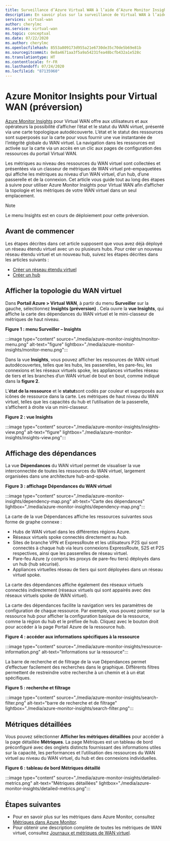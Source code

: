```yaml
---
title: Surveillance d’Azure Virtual WAN à l’aide d’Azure Monitor Insights
description: En savoir plus sur la surveillance de Virtual WAN à l’aide d’Azure Monitor Insights
services: virtual-wan
author: cherylmc
ms.service: virtual-wan
ms.topic: conceptual
ms.date: 07/22/2020
ms.author: cherylmc
ms.openlocfilehash: 8553a809173d955a21e6730de35c70de5b69e81b
ms.sourcegitcommit: 0e8a4671aa3f5a9a54231fea48bcfb432a1e528c
ms.translationtype: HT
ms.contentlocale: fr-FR
ms.lasthandoff: 07/24/2020
ms.locfileid: "87135960"
---
```

# <a name="azure-monitor-insights-for-virtual-wan-preview"></a>Azure Monitor Insights pour Virtual WAN (préversion)

[Azure Monitor Insights](../azure-monitor/insights/network-insights-overview.md) pour Virtual WAN offre aux utilisateurs et aux opérateurs la possibilité d’afficher l’état et le statut du WAN virtuel, présenté via une carte topologique autodécouverte. L’état et le statut des ressources sont superposés sur la carte pour vous fournir une vue instantanée de l’intégrité globale du WAN virtuel. La navigation dans les ressources est activée sur la carte via un accès en un clic aux pages de configuration des ressources du portail Virtual WAN.

Les métriques au niveau des ressources du WAN virtuel sont collectées et présentées via un classeur de métriques de WAN virtuel pré-empaquetées qui affiche les métriques au niveau d’un WAN virtuel, d’un hub, d’une passerelle et de la connexion. Cet article vous guide tout au long des étapes à suivre pour utiliser Azure Monitor Insights pour Virtual WAN afin d’afficher la topologie et les métriques de votre WAN virtuel dans un seul emplacement.

> [!NOTE]
> Le menu Insights est en cours de déploiement pour cette préversion.
>

## <a name="before-you-begin"></a>Avant de commencer

Les étapes décrites dans cet article supposent que vous avez déjà déployé un réseau étendu virtuel avec un ou plusieurs hubs. Pour créer un nouveau réseau étendu virtuel et un nouveau hub, suivez les étapes décrites dans les articles suivants :

* [Créer un réseau étendu virtuel](virtual-wan-site-to-site-portal.md#openvwan)
* [Créer un hub](virtual-wan-site-to-site-portal.md#hub)

## <a name="view-vwan-topology"></a><a name="topology"></a>Afficher la topologie du WAN virtuel

Dans **Portail Azure > Virtual WAN**, à partir du menu **Surveiller** sur la gauche, sélectionnez **Insights (préversion)** . Cela ouvre la **vue Insights**, qui affiche la carte des dépendances du WAN virtuel et le mini-classeur de métriques de haut niveau.

**Figure 1 : menu Surveiller – Insights**

:::image type="content" source="./media/azure-monitor-insights/monitor-menu.png" alt-text="figure" lightbox="./media/azure-monitor-insights/monitor-menu.png":::

Dans la vue **Insights**, vous pouvez afficher les ressources de WAN virtuel autodécouvertes, telles que les hubs, les passerelles, les pare-feu, les connexions et les réseaux virtuels spoke, les appliances virtuelles réseau de tiers et les branches d’un WAN virtuel de bout en bout, comme indiqué dans la **figure 2**.

L’**état de la ressource** et le **statut**sont codés par couleur et superposés aux icônes de ressource dans la carte. Les métriques de haut niveau du WAN virtuel, telles que les capacités du hub et l’utilisation de la passerelle, s’affichent à droite via un mini-classeur.

**Figure 2 : vue Insights**

:::image type="content" source="./media/azure-monitor-insights/insights-view.png" alt-text="figure" lightbox="./media/azure-monitor-insights/insights-view.png":::

## <a name="dependency-view"></a><a name="dependency"></a>Affichage des dépendances

La vue **Dépendances** du WAN virtuel permet de visualiser la vue interconnectée de toutes les ressources du WAN virtuel, largement organisées dans une architecture hub-and-spoke.

**Figure 3 : affichage Dépendances du WAN virtuel**

:::image type="content" source="./media/azure-monitor-insights/dependency-map.png" alt-text="Carte des dépendances" lightbox="./media/azure-monitor-insights/dependency-map.png":::

La carte de la vue Dépendances affiche les ressources suivantes sous forme de graphe connexe :

* Hubs de WAN virtuel dans les différentes régions Azure.
* Réseaux virtuels spoke connectés directement au hub.
* Sites de branche VPN et ExpressRoute et les utilisateurs P2S qui sont connectés à chaque hub via leurs connexions ExpressRoute, S2S et P2S respectives, ainsi que les passerelles de réseau virtuel.
* Pare-feu Azure (y compris les proxys de pare-feu tiers) déployés dans un hub (hub sécurisé).
* Appliances virtuelles réseau de tiers qui sont déployées dans un réseau virtuel spoke.

La carte des dépendances affiche également des réseaux virtuels connectés indirectement (réseaux virtuels qui sont appairés avec des réseaux virtuels spoke de WAN virtuel).

La carte des dépendances facilite la navigation vers les paramètres de configuration de chaque ressource. Par exemple, vous pouvez pointer sur la ressource hub pour afficher la configuration basique de la ressource, comme la région du hub et le préfixe de hub. Cliquez avec le bouton droit pour accéder à la page Portail Azure de la ressource hub.

**Figure 4 : accéder aux informations spécifiques à la ressource**

:::image type="content" source="./media/azure-monitor-insights/resource-information.png" alt-text="Informations sur la ressource":::

La barre de recherche et de filtrage de la vue Dépendances permet d’effectuer facilement des recherches dans le graphique. Différents filtres permettent de restreindre votre recherche à un chemin et à un état spécifiques.

**Figure 5 : recherche et filtrage**

:::image type="content" source="./media/azure-monitor-insights/search-filter.png" alt-text="barre de recherche et de filtrage" lightbox="./media/azure-monitor-insights/search-filter.png":::

## <a name="detailed-metrics"></a><a name="detailed"></a>Métriques détaillées

Vous pouvez sélectionner **Afficher les métriques détaillées** pour accéder à la page détaillée **Métriques**. La page Métriques est un tableau de bord préconfiguré avec des onglets distincts fournissant des informations utiles sur la capacité, les performances et l’utilisation des ressources du WAN virtuel au niveau du WAN virtuel, du hub et des connexions individuelles.

**Figure 6 : tableau de bord Métriques détaillé**

:::image type="content" source="./media/azure-monitor-insights/detailed-metrics.png" alt-text="Métriques détaillées" lightbox="./media/azure-monitor-insights/detailed-metrics.png":::

## <a name="next-steps"></a>Étapes suivantes

* Pour en savoir plus sur les métriques dans Azure Monitor, consultez [Métriques dans Azure Monitor](../azure-monitor/platform/data-platform-metrics.md).
* Pour obtenir une description complète de toutes les métriques de WAN virtuel, consultez [Journaux et métriques de WAN virtuel](logs-metrics.md).
